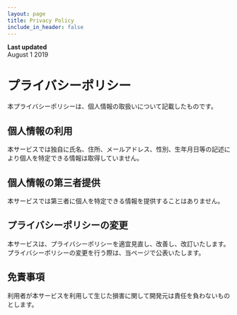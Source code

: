 ```yaml
---
layout: page
title: Privacy Policy
include_in_header: false
---
```


**Last updated**  
August 1 2019

# プライバシーポリシー
本プライバシーポリシーは、個人情報の取扱いについて記載したものです。

## 個人情報の利用
本サービスでは独自に氏名、住所、メールアドレス、性別、生年月日等の記述により個人を特定できる情報は取得していません。

## 個人情報の第三者提供
本サービスでは第三者に個人を特定できる情報を提供することはありません。


## プライバシーポリシーの変更
本サービスは、プライバシーポリシーを適宜見直し、改善し、改訂いたします。プライバシーポリシーの変更を行う際は、当ページで公表いたします。

## 免責事項
利用者が本サービスを利用して生じた損害に関して開発元は責任を負わないものとします。
